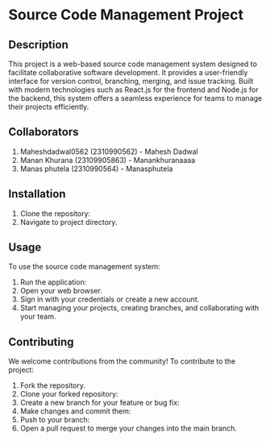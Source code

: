 # Source Code Management Project

## Description

This project is a web-based source code management system designed to facilitate collaborative software development. It provides a user-friendly interface for version control, branching, merging, and issue tracking. Built with modern technologies such as React.js for the frontend and Node.js for the backend, this system offers a seamless experience for teams to manage their projects efficiently.

## Collaborators
1.  Maheshdadwal0562 (2310990562) - Mahesh Dadwal
2. Manan Khurana (23109905863) - Manankhuranaaaa
3. Manas phutela (2310990564) - Manasphutela


## Installation
1. Clone the repository:
2. Navigate to project directory.

## Usage
To use the source code management system:
1. Run the application:
2. Open your web browser.
3. Sign in with your credentials or create a new account.
4. Start managing your projects, creating branches, and collaborating with your team.

## Contributing
We welcome contributions from the community! To contribute to the project:
1. Fork the repository.
2. Clone your forked repository:
3. Create a new branch for your feature or bug fix:
4. Make changes and commit them:
5. Push to your branch:
6. Open a pull request to merge your changes into the main branch.
